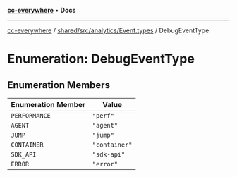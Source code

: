 [**cc-everywhere**](../../../../../index.md) • **Docs**

***

[cc-everywhere](../../../../../index.md) / [shared/src/analytics/Event.types](../index.md) / DebugEventType

# Enumeration: DebugEventType

## Enumeration Members

| Enumeration Member | Value |
| ------ | ------ |
| `PERFORMANCE` | `"perf"` |
| `AGENT` | `"agent"` |
| `JUMP` | `"jump"` |
| `CONTAINER` | `"container"` |
| `SDK_API` | `"sdk-api"` |
| `ERROR` | `"error"` |
